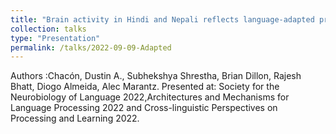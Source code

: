 ```yaml
---
title: "Brain activity in Hindi and Nepali reflects language-adapted processing strategies."
collection: talks
type: "Presentation"
permalink: /talks/2022-09-09-Adapted
---
```


Authors :Chacón, Dustin A., Subhekshya Shrestha, Brian Dillon, Rajesh Bhatt, Diogo Almeida, Alec Marantz. Presented at: Society for the Neurobiology of Language 2022,Architectures and Mechanisms for Language Processing 2022 and Cross-linguistic Perspectives on Processing and Learning 2022.
